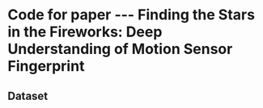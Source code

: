 # Code for paper --- Finding the Stars in the Fireworks: Deep Understanding of Motion Sensor Fingerprint

## Dataset


